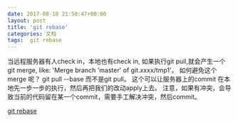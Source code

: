 ```yaml
---
date: 2017-08-10 21:50:47+00:00
layout: post
title: 'git rebase'
categories: 文档
tags:  git rebase
---
```


当远程服务器有人check in，本地也有check in, 如果执行git pull,就会产生一个git merge, like: 'Merge branch 'master' of git.xxxx/tmp1'。
如何避免这个merge 呢？
git pull --base 而不是git pull。
这个可以让服务器上的commit 在本地先一步一步的执行，然后再把我们的改动apply上去。
注意，如果有冲突，会导致当前的代码留在某一个commit，需要手工解决冲突，然后commit。 


[git rebase](http://kernowsoul.com/blog/2012/06/20/4-ways-to-avoid-merge-commits-in-git/)
